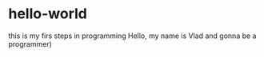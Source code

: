 # hello-world
this is my firs steps in programming
Hello, my name is Vlad and gonna be a programmer)
